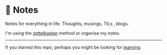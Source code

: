 # 📓 Notes 

Notes for everything in life. Thoughts, musings, TILs , blogs.

I'm using the [zettelkasten](permanent-notes/zettelkasten.md) method or organise my notes.

---

If you starred this repo, perhaps you might be looking for [learning](permanent-notes/learning.md).